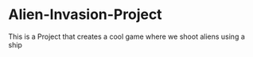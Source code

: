 # Alien-Invasion-Project
This is a Project that creates a cool game where we shoot aliens using a ship
